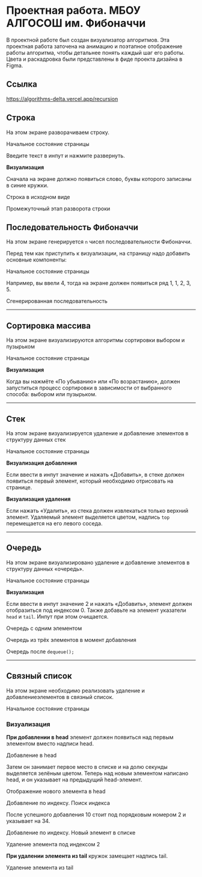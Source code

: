 # Проектная работа. МБОУ АЛГОСОШ им. Фибоначчи

В проектной работе был создан визуализатор алгоритмов. Эта проектная работа заточена на анимацию и поэтапное отображение работы алгоритма, чтобы детальнее понять каждый шаг его работы. Цвета и раскадровка были представлены в фиде проекта дизайна в Figma.

## Ссылка

https://algorithms-delta.vercel.app/recursion

## Строка

На этом экране разворачиваем строку.

Начальное состояние страницы

Введите текст в инпут и нажмите развернуть. 

**Визуализация**

Сначала на экране должно появиться слово, буквы которого записаны в синие кружки. 

Строка в исходном виде

Промежуточный этап разворота строки

## Последовательность Фибоначчи

На этом экране генерируется `n` чисел последовательности Фибоначчи. 

Перед тем как приступить к визуализации, на страницу надо добавить основные компоненты:

Начальное состояние страницы

Например, вы ввели 4, тогда на экране должен появиться ряд 1, 1, 2, 3, 5. 

Сгенерированная последовательность

---

## Сортировка массива

На этом экране визуализируются алгоритмы сортировки выбором и пузырьком

Начальное состояние страницы

**Визуализация**

Когда вы нажмёте «По убыванию» или «По возрастанию», должен запуститься процесс сортировки в зависимости от выбранного способа: выбором или пузырьком.

---

## Стек

На этом экране визуализируется удаление и добавление элементов в структуру данных стек

Начальное состояние страницы

**Визуализация добавления** 

Если ввести в инпут значение и нажать «Добавить», в стеке должен появиться первый элемент, который необходимо отрисовать на странице.

**Визуализация удаления**

Если нажать «Удалить», из стека должен извлекаться только верхний элемент. Удаляемый элемент выделяется цветом, надпись `top` перемещается на его левого соседа. 

---

## Очередь

На этом экране визуализировано удаление и добавление элементов в структуру данных «очередь».

Начальное состояние страницы

**Визуализация**

Если ввести в инпут значение 2 и нажать «Добавить», элемент должен отобразиться под индексом 0. Также добавьте на элемент указатели `head` и `tail`. Инпут при этом очищается.

Очередь с одним элементом

Очередь из трёх элементов в момент добавления

Очередь после `dequeue();`

---

## Связный список

На этом экране необходимо реализовать удаление и добавлениеэлементов в связный список. 

Начальное состояние страницы

### Визуализация

**При добавлении в head** элемент должен появиться над первым элементом вместо надписи head.

Добавление в head

Затем он занимает первое место в списке и на долю секунды выделяется зелёным цветом. Теперь над новым элементом написано head, и он указывает на предыдущий head-элемент.

Отображение нового элемента в head

Добавление по индексу. Поиск индекса

После успешного добавления 10 стоит под порядковым номером 2 и указывает на 34.

Добавление по индексу. Новый элемент в списке

Удаление элемента под индексом 2

**При удалении элемента из tail** кружок замещает надпись tail.

Удаление элемента из tail
